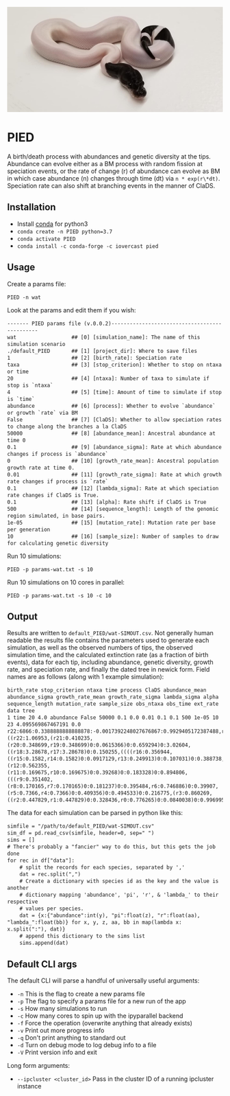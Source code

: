 ![panda pied python](./img/pied_small.png)

# PIED
A birth/death process with abundances and genetic diversity at the tips. 
Abundance can evolve either as a BM process with random fission at speciation
events, or the rate of change (r) of abundance can evolve as BM in which case
abundance (n) changes through time (dt) via `n * exp(r\*dt)`. Speciation rate
can also shift at branching events in the manner of ClaDS. 

## Installation

* Install [conda](https://docs.conda.io/en/latest/miniconda.html)  for python3
* `conda create -n PIED python=3.7`
* `conda activate PIED`
* `conda install -c conda-forge -c iovercast pied`

## Usage
Create a params file:

    PIED -n wat

Look at the params and edit them if you wish:

    ------- PIED params file (v.0.0.2)----------------------------------------------
    wat                  ## [0] [simulation_name]: The name of this simulation scenario
    ./default_PIED       ## [1] [project_dir]: Where to save files
    1                    ## [2] [birth_rate]: Speciation rate
    taxa                 ## [3] [stop_criterion]: Whether to stop on ntaxa or time
    20                   ## [4] [ntaxa]: Number of taxa to simulate if stop is `ntaxa`
    4                    ## [5] [time]: Amount of time to simulate if stop is `time`
    abundance            ## [6] [process]: Whether to evolve `abundance` or growth `rate` via BM
    False                ## [7] [ClaDS]: Whether to allow speciation rates to change along the branches a la ClaDS
    50000                ## [8] [abundance_mean]: Ancestral abundance at time 0
    0.1                  ## [9] [abundance_sigma]: Rate at which abundance changes if process is `abundance`
    0                    ## [10] [growth_rate_mean]: Ancestral population growth rate at time 0.
    0.01                 ## [11] [growth_rate_sigma]: Rate at which growth rate changes if process is `rate`
    0.1                  ## [12] [lambda_sigma]: Rate at which speciation rate changes if ClaDS is True.
    0.1                  ## [13] [alpha]: Rate shift if ClaDS is True
    500                  ## [14] [sequence_length]: Length of the genomic region simulated, in base pairs.
    1e-05                ## [15] [mutation_rate]: Mutation rate per base per generation
    10                   ## [16] [sample_size]: Number of samples to draw for calculating genetic diversity

Run 10 simulations:

    PIED -p params-wat.txt -s 10

Run 10 simulations on 10 cores in parallel:

    PIED -p params-wat.txt -s 10 -c 10

## Output
Results are written to `default_PIED/wat-SIMOUT.csv`. Not generally human
readable the results file contains the parameters used to generate each
simulation, as well as the observed numbers of tips, the observed simulation
time, and the calculated extinction rate (as a fraction of birth events),
data for each tip, including abundance, genetic diversity, growth rate,
and speciation rate, and finally the dated tree in newick form. Field names
are as follows (along with 1 example simulation):

    birth_rate stop_criterion ntaxa time process ClaDS abundance_mean abundance_sigma growth_rate_mean growth_rate_sigma lambda_sigma alpha sequence_length mutation_rate sample_size obs_ntaxa obs_time ext_rate data tree
    1 time 20 4.0 abundance False 50000 0.1 0.0 0.01 0.1 0.1 500 1e-05 10 23 4.095569867467191 0.0 r22:6866:0.3388888888888878:-0.0017392248027676867:0.9929405172387488,r21:3409:0.06493333333333326:0.0022979523708463396:1.044889056623618,r20:1361:0.04755555555555551:-0.0008304076216114711:1.028788037227819,r19:2153:0.047066666666666625:-0.0010936878297818674:0.9892171283717283,r18:2071:0.13764444444444443:-0.03602844187649056:1.2236414272712746,r17:1794:0.033111111111111105:0.010652702902916795:0.8841139779859748,r16:1600:0.04968888888888883:0.00022248012819702791:1.007759644044947,r15:206:0.016355555555555557:-0.0025001157661682927:1.0119988921069114,r14:121:0.0032:0.0028114408498106655:1.0150306188449219,r13:7176:0.1911555555555557:-0.0002989927924176867:1.0080428685670018,r12:57:0.0026222222222222224:0.0022534864488625425:1.0310102680219881,r11:233:0.015377777777777773:-0.0016532087475619054:0.9874506470688181,r10:2650:0.040133333333333306:0.0012761459270739734:0.9590447837930026,r9:1072:0.0538666666666666:0.0017936880382974293:1.047772584251838,r8:41:0.0010666666666666667:-0.00155993687616825:1.0010437225970643,r7:571:0.01613333333333333:-0.0011302498187538252:1.027807449254878,r6:131:0.005466666666666667:-0.0034603340148914993:0.9977304525473011,r5:2790:0.04586666666666664:-0.003898338884046415:0.9882789905775415,r4:972:0.022755555555555553:0.0009140839738056091:0.9665357418700201,r3:9040:0.27791111111111194:0.00047583092183889905:0.9715740561602696,r2:668:0.04315555555555552:0.0005252530117281093:0.9894320705866041,r1:4840:0.12311111111111138:-0.0002025660774967209:1.0244034979593213,r0:531:0.013777777777777774:0.001325242277879697:0.9853079841162011 ((r22:1.06953,(r21:0.410235,(r20:0.348699,r19:0.348699)0:0.0615366)0:0.659294)0:3.02604,((r18:3.28678,r17:3.28678)0:0.150255,((((r16:0.356944,((r15:0.1582,r14:0.1582)0:0.0917129,r13:0.249913)0:0.107031)0:0.388738,(r12:0.562355,(r11:0.169675,r10:0.169675)0:0.39268)0:0.183328)0:0.894806,(((r9:0.351402,(r8:0.170165,r7:0.170165)0:0.181237)0:0.395484,r6:0.746886)0:0.39907,(r5:0.7366,r4:0.7366)0:0.409356)0:0.494533)0:0.216775,(r3:0.860269,((r2:0.447829,r1:0.447829)0:0.328436,r0:0.776265)0:0.0840038)0:0.996995)0:1.57977)0:0.658533);

The data for each simulation can be parsed in python like this:

    simfile = "/path/to/default_PIED/wat-SIMOUT.csv"
    sim_df = pd.read_csv(simfile, header=0, sep=" ")
    sims = []
    # There's probably a "fancier" way to do this, but this gets the job done
    for rec in df["data"]:
        # split the records for each species, separated by ','
        dat = rec.split(",")
        # Create a dictionary with species id as the key and the value is another
        # dictionary mapping 'abundance', 'pi', 'r', & 'lambda_' to their respective
        # values per species.
        dat = {x:{"abundance":int(y), "pi":float(z), "r":float(aa), "lambda_":float(bb)} for x, y, z, aa, bb in map(lambda x: x.split(":"), dat)}
        # append this dictionary to the sims list
        sims.append(dat)

## Default CLI args
The default CLI will parse a handful of universally useful arguments:
* `-n`  This is the flag to create a new params file
* `-p`  The flag to specify a params file for a new run of the app
* `-s`  How many simulations to run
* `-c`  How many cores to spin up with the ipyparallel backend
* `-f`  Force the operation (overwrite anything that already exists)
* `-v`  Print out more progress info
* `-q`  Don't print anything to standard out
* `-d`  Turn on debug mode to log debug info to a file
* `-V`  Print version info and exit

Long form arguments:

* `--ipcluster <cluster_id>`    Pass in the cluster ID of a running ipcluster instance

